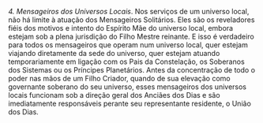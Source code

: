 ﻿<I>4. Mensageiros dos Universos Locais</I>. Nos serviços de um universo local, não há limite à atuação dos Mensageiros Solitários. Eles são os reveladores fiéis dos motivos e intento do Espírito Mãe do universo local, embora estejam sob a plena jurisdição do Filho Mestre reinante. E isso é verdadeiro para todos os mensageiros que operam num universo local, quer estejam viajando diretamente da sede do universo, quer estejam atuando temporariamente em ligação com os Pais da Constelação, os Soberanos dos Sistemas ou os Príncipes Planetários. Antes da concentração de todo o poder nas mãos de um Filho Criador, quando de sua elevação como governante soberano do seu universo, esses mensageiros dos universos locais funcionam sob a direção geral dos Anciães dos Dias e são imediatamente responsáveis perante seu representante residente, o União dos Dias.